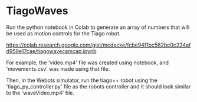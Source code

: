# TiagoWaves

Run the python notebook in Colab to generate an array of numbers that will be used as motion controls for the Tiago robot. 

https://colab.research.google.com/gist/mcdecke/fcbe94f1bc562bc0c234afd959e17cae/tiagowavecamcap.ipynb

For example, the 'video.mp4' file was created using notebook, and 'movements.csv' was made using that file.

Then, in the Webots simulator, run the tiago++ robot using the 'tiago_py_controller.py' file as the robots controller and it should look similar to the 'waveVideo.mp4' file.

